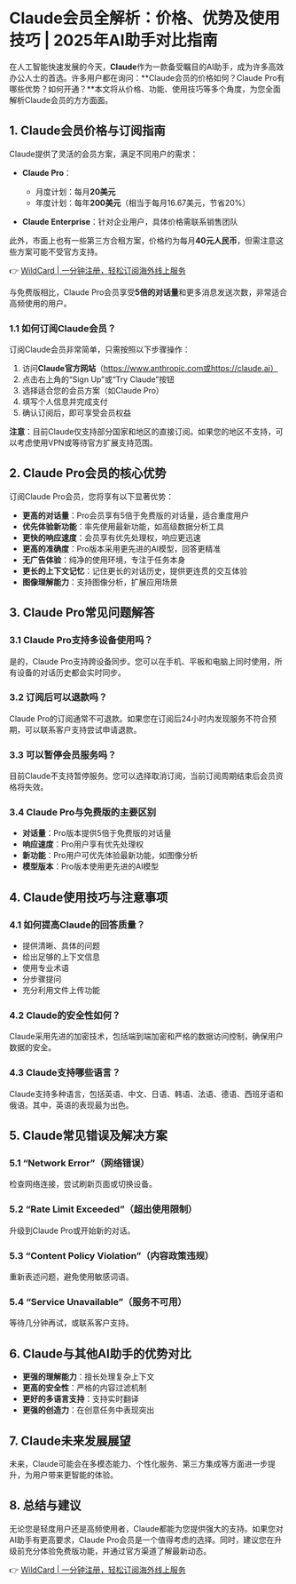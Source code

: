 # Claude会员全解析：价格、优势及使用技巧 | 2025年AI助手对比指南

在人工智能快速发展的今天，**Claude**作为一款备受瞩目的AI助手，成为许多高效办公人士的首选。许多用户都在询问：**Claude会员的价格如何？Claude Pro有哪些优势？如何开通？**本文将从价格、功能、使用技巧等多个角度，为您全面解析Claude会员的方方面面。

## 1. Claude会员价格与订阅指南

Claude提供了灵活的会员方案，满足不同用户的需求：

- **Claude Pro**：
  - 月度计划：每月**20美元**
  - 年度计划：每年**200美元**（相当于每月16.67美元，节省20%）
  
- **Claude Enterprise**：针对企业用户，具体价格需联系销售团队

此外，市面上也有一些第三方合租方案，价格约为每月**40元人民币**，但需注意这些方案可能不受官方支持。

👉 [WildCard | 一分钟注册，轻松订阅海外线上服务](https://bbtdd.com/WildCard)

与免费版相比，Claude Pro会员享受**5倍的对话量**和更多消息发送次数，非常适合高频使用的用户。

### 1.1 如何订阅Claude会员？

订阅Claude会员非常简单，只需按照以下步骤操作：

1. 访问**Claude官方网站**（https://www.anthropic.com或https://claude.ai）
2. 点击右上角的“Sign Up”或“Try Claude”按钮
3. 选择适合您的会员方案（如Claude Pro）
4. 填写个人信息并完成支付
5. 确认订阅后，即可享受会员权益

**注意**：目前Claude仅支持部分国家和地区的直接订阅。如果您的地区不支持，可以考虑使用VPN或等待官方扩展支持范围。

## 2. Claude Pro会员的核心优势

订阅Claude Pro会员，您将享有以下显著优势：

- **更高的对话量**：Pro会员享有5倍于免费版的对话量，适合重度用户
- **优先体验新功能**：率先使用最新功能，如高级数据分析工具
- **更快的响应速度**：会员享有优先处理权，响应更迅速
- **更高的准确度**：Pro版本采用更先进的AI模型，回答更精准
- **无广告体验**：纯净的使用环境，专注于任务本身
- **更长的上下文记忆**：记住更长的对话历史，提供更连贯的交互体验
- **图像理解能力**：支持图像分析，扩展应用场景

## 3. Claude Pro常见问题解答

### 3.1 Claude Pro支持多设备使用吗？

是的，Claude Pro支持跨设备同步。您可以在手机、平板和电脑上同时使用，所有设备的对话历史都会实时同步。

### 3.2 订阅后可以退款吗？

Claude Pro的订阅通常不可退款。如果您在订阅后24小时内发现服务不符合预期，可以联系客户支持尝试申请退款。

### 3.3 可以暂停会员服务吗？

目前Claude不支持暂停服务。您可以选择取消订阅，当前订阅周期结束后会员资格将失效。

### 3.4 Claude Pro与免费版的主要区别

- **对话量**：Pro版本提供5倍于免费版的对话量
- **响应速度**：Pro用户享有优先处理权
- **新功能**：Pro用户可优先体验最新功能，如图像分析
- **模型版本**：Pro版本使用更先进的AI模型

## 4. Claude使用技巧与注意事项

### 4.1 如何提高Claude的回答质量？

- 提供清晰、具体的问题
- 给出足够的上下文信息
- 使用专业术语
- 分步骤提问
- 充分利用文件上传功能

### 4.2 Claude的安全性如何？

Claude采用先进的加密技术，包括端到端加密和严格的数据访问控制，确保用户数据的安全。

### 4.3 Claude支持哪些语言？

Claude支持多种语言，包括英语、中文、日语、韩语、法语、德语、西班牙语和俄语。其中，英语的表现最为出色。

## 5. Claude常见错误及解决方案

### 5.1 “Network Error”（网络错误）

检查网络连接，尝试刷新页面或切换设备。

### 5.2 “Rate Limit Exceeded”（超出使用限制）

升级到Claude Pro或开始新的对话。

### 5.3 “Content Policy Violation”（内容政策违规）

重新表述问题，避免使用敏感词语。

### 5.4 “Service Unavailable”（服务不可用）

等待几分钟再试，或联系客户支持。

## 6. Claude与其他AI助手的优势对比

- **更强的理解能力**：擅长处理复杂上下文
- **更高的安全性**：严格的内容过滤机制
- **更好的多语言支持**：支持实时翻译
- **更强的创造力**：在创意任务中表现突出

## 7. Claude未来发展展望

未来，Claude可能会在多模态能力、个性化服务、第三方集成等方面进一步提升，为用户带来更智能的体验。

## 8. 总结与建议

无论您是轻度用户还是高频使用者，Claude都能为您提供强大的支持。如果您对AI助手有更高要求，Claude Pro会员是一个值得考虑的选择。同时，建议您在升级前充分体验免费版功能，并通过官方渠道了解最新动态。

👉 [WildCard | 一分钟注册，轻松订阅海外线上服务](https://bbtdd.com/WildCard)